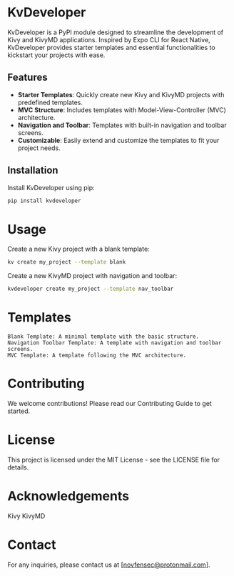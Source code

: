 # KvDeveloper

KvDeveloper is a PyPI module designed to streamline the development of Kivy and KivyMD applications. Inspired by Expo CLI for React Native, KvDeveloper provides starter templates and essential functionalities to kickstart your projects with ease.

## Features

- **Starter Templates**: Quickly create new Kivy and KivyMD projects with predefined templates.
- **MVC Structure**: Includes templates with Model-View-Controller (MVC) architecture.
- **Navigation and Toolbar**: Templates with built-in navigation and toolbar screens.
- **Customizable**: Easily extend and customize the templates to fit your project needs.

## Installation

Install KvDeveloper using pip:

```bash
pip install kvdeveloper
```

# Usage

Create a new Kivy project with a blank template:

```bash
kv create my_project --template blank
```

Create a new KivyMD project with navigation and toolbar:

``` bash
kvdeveloper create my_project --template nav_toolbar
```
# Templates

    Blank Template: A minimal template with the basic structure.
    Navigation Toolbar Template: A template with navigation and toolbar screens.
    MVC Template: A template following the MVC architecture.

# Contributing

We welcome contributions! Please read our Contributing Guide to get started.

# License

This project is licensed under the MIT License - see the LICENSE file for details.

# Acknowledgements

Kivy
KivyMD

# Contact
For any inquiries, please contact us at [novfensec@protonmail.com].